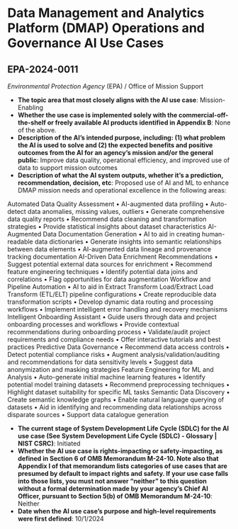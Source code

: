 # Data Management and Analytics Platform (DMAP) Operations and Governance AI Use Cases
## EPA-2024-0011
_Environmental Protection Agency_ (EPA) / Office of Mission Support


+ **The topic area that most closely aligns with the AI use case**: Mission-Enabling
+ **Whether the use case is implemented solely with the commercial-off-the-shelf or freely available AI products identified in Appendix B**: None of the above.
+ **Description of the AI’s intended purpose, including: (1) what problem the AI is used to solve and (2) the expected benefits and positive outcomes from the AI for an agency’s mission and/or the general public**: Improve data quality, operational efficiency, and improved use of data to support mission outcomes
+ **Description of what the AI system outputs, whether it’s a prediction, recommendation, decision, etc**: Proposed use of AI and ML to enhance DMAP mission needs and operational excellence in the following areas:

Automated Data Quality Assessment
•	AI-augmented data profiling
•	Auto-detect data anomalies, missing values, outliers
•	Generate comprehensive data quality reports
•	Recommend data cleaning and transformation strategies
•	Provide statistical insights about dataset characteristics
AI-Augmented Data Documentation Generation
•	AI to aid in creating human-readable data dictionaries
•	Generate insights into semantic relationships between data elements
•	AI-augmented data lineage and provenance tracking documentation
AI-Driven Data Enrichment Recommendations
•	Suggest potential external data sources for enrichment
•	Recommend feature engineering techniques
•	Identify potential data joins and correlations
•	Flag opportunities for data augmentation
Workflow and Pipeline Automation
•	AI to aid in Extract Transform Load/Extract Load Transform (ETL/ELT) pipeline configurations
•	Create reproducible data transformation scripts
•	Develop dynamic data routing and processing workflows
•	Implement intelligent error handling and recovery mechanisms
Intelligent Onboarding Assistant
•	Guide users through data and project onboarding processes and workflows
•	Provide contextual recommendations during onboarding process
•	Validate/audit project requirements and compliance needs
•	Offer interactive tutorials and best practices
Predictive Data Governance
•	Recommend data access controls
•	Detect potential compliance risks
•	Augment analysis/validation/auditing and recommendations for data sensitivity levels
•	Suggest data anonymization and masking strategies
Feature Engineering for ML and Analysis
•	Auto-generate initial machine learning features
•	Identify potential model training datasets
•	Recommend preprocessing techniques
•	Highlight dataset suitability for specific ML tasks
Semantic Data Discovery
•	Create semantic knowledge graphs
•	Enable natural language querying of datasets
•	Aid in identifying and recommending data relationships across disparate sources
•	Support data catalogue generation
+ **The current stage of System Development Life Cycle (SDLC) for the AI use case (See System Development Life Cycle (SDLC) - Glossary | NIST CSRC)**: Initiated
+ **Whether the AI use case is rights-impacting or safety-impacting, as defined in Section 6 of OMB Memorandum M-24-10. Note also that Appendix I of that memorandum lists categories of use cases that are presumed by default to impact rights and safety. If your use case falls into those lists, you must not answer “neither” to this question without a formal determination made by your agency’s Chief AI Officer, pursuant to Section 5(b) of OMB Memorandum M-24-10**: Neither
+ **Date when the AI use case’s purpose and high-level requirements were first defined**: 10/1/2024